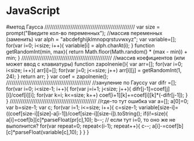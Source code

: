 # JavaScript
#метод Гаусса
/////////////////////////////////////////////////
var size = prompt("Введите кол-во переменных");
//массив переменных (заменить)
var alph = "abcdefghijklmnopqrstuvwxyz";
var variable=[];
for(var i=0; i<size; i++){
variable[i] = alph.charAt(i);
}
function getRandomInt(min, max){
  return Math.floor(Math.random() * (max - min)) + min;
} 
/////////////////////////////////////////////////
//массив коефициентов (или может ввод с клавиатуры)
function zapolnenie(){
	var arr=[];
	for(var i=0; i<size; i++){
  	arr[i]=[];
  	for(var j=0; j<=size; j++)
  	arr[i][j] = getRandomInt(1, 24);
	} 
  return arr;
}
var coef = zapolnenie();
//////////////////////////////////////////////
//зануление по Гауссу
var difr =[];
for(var i=0; i<size-1; i++){ 
  for(var j=i+1; j<size; j++){
    difr[j-1]=coef[j][i]/coef[i][i];
    for(var k=i; k<=size; k++)
    	coef[i+1][k]+=coef[i][k]*(-difr[j-1]);
  }
}
///////////////////////////////////////////////
//где-то тут ошибка 
var a=[];
a[0]=0;
var b=size-1;
var c;
for(var i=1; i<=size; i++){ 
  c=size-1;
  variable[size-i]=((coef[size-i][size]-a[i-1])/coef[size-i][size-i]).toString();
  if(i!=size){
  	a[i]=coef[b][c]*parseFloat(pr[c],10);
  	b--;
	// если тут i=0, то оно же не выполнится?
  	for(var repeat=0; repeat<(i-1); repeat++){ 
      c--;
      a[i]-=coef[b][c]*parseFloat(variable[c],10);
  	}
  }
}






